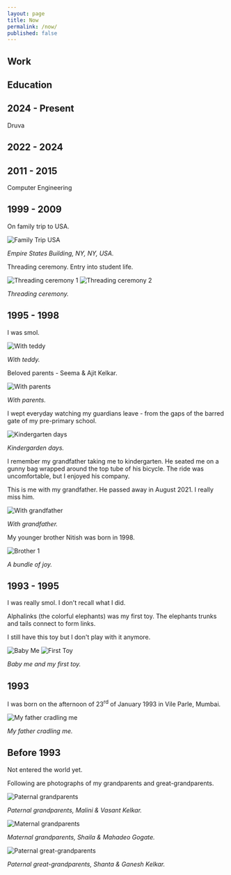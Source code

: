 ```yaml
---
layout: page
title: Now
permalink: /now/
published: false
---
```


## Work

## Education

## 2024 - Present
Druva 

## 2022 - 2024

## 2011 - 2015
Computer Engineering 

## 1999 - 2009

On family trip to USA.

![Family Trip USA](/assets/images/family_trip_usa.jpeg)

*Empire States Building, NY, NY, USA.*

Threading ceremony. Entry into student life.

![Threading ceremony 1](/assets/images/threading_ceremony_1.jpeg)
![Threading ceremony 2](/assets/images/threading_ceremony_2.jpeg)

*Threading ceremony.*


## 1995 - 1998

I was smol.

![With teddy](/assets/images/with_teddy.jpeg)

*With teddy.*

Beloved parents - Seema & Ajit Kelkar.

![With parents](/assets/images/family.jpeg)

*With parents.*

I wept everyday watching my guardians leave - from the gaps of the barred gate of my pre-primary school. 

![Kindergarten days](/assets/images/kindergarten.jpeg)

*Kindergarden days.*

I remember my grandfather taking me to kindergarten. He seated me on a gunny bag wrapped around the top tube of his bicycle. The ride was uncomfortable, but I enjoyed his company.

This is me with my grandfather. He passed away in August 2021. I really miss him.

![With grandfather](/assets/images/with_grandfather.jpeg)

*With grandfather.*

My younger brother Nitish was born in 1998.

![Brother 1](/assets/images/brother_1.jpeg)

*A bundle of joy.*

## 1993 - 1995

I was really smol. I don't recall what I did.

Alphalinks (the colorful elephants) was my first toy. The elephants trunks and tails connect to form links.

I still have this toy but I don't play with it anymore.

![Baby Me](/assets/images/baby_me.jpeg)
![First Toy](/assets/images/first_toy.jpeg)

*Baby me and my first toy.*

## 1993

I was born on the afternoon of 23<sup>rd</sup> of January 1993 in Vile Parle, Mumbai.

![My father cradling me](/assets/images/cradling_father.jpeg)

*My father cradling me.*

## Before 1993

Not entered the world yet.

Following are photographs of my grandparents and great-grandparents.

![Paternal grandparents](/assets/images/paternal_grandparents.jpeg)

*Paternal grandparents, Malini & Vasant Kelkar.*

![Maternal grandparents](/assets/images/maternal_grandparents.jpeg)

*Maternal grandparents, Shaila & Mahadeo Gogate.*

![Paternal great-grandparents](/assets/images/kelkar_great_grandparents.jpeg)

*Paternal great-grandparents, Shanta & Ganesh Kelkar.*


